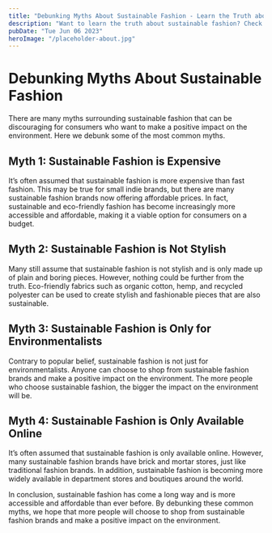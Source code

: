 ```yaml
---
title: "Debunking Myths About Sustainable Fashion - Learn the Truth about Sustainable Fashion | Sustainable Fashion Brands"
description: "Want to learn the truth about sustainable fashion? Check out our blog post debunking common myths about sustainable fashion, brought to you by Sustainable Fashion Brands."
pubDate: "Tue Jun 06 2023"
heroImage: "/placeholder-about.jpg"
---
```


# Debunking Myths About Sustainable Fashion

There are many myths surrounding sustainable fashion that can be discouraging for consumers who want to make a positive impact on the environment. Here we debunk some of the most common myths.

## Myth 1: Sustainable Fashion is Expensive

It’s often assumed that sustainable fashion is more expensive than fast fashion. This may be true for small indie brands, but there are many sustainable fashion brands now offering affordable prices. In fact, sustainable and eco-friendly fashion has become increasingly more accessible and affordable, making it a viable option for consumers on a budget.

## Myth 2: Sustainable Fashion is Not Stylish

Many still assume that sustainable fashion is not stylish and is only made up of plain and boring pieces. However, nothing could be further from the truth. Eco-friendly fabrics such as organic cotton, hemp, and recycled polyester can be used to create stylish and fashionable pieces that are also sustainable.

## Myth 3: Sustainable Fashion is Only for Environmentalists

Contrary to popular belief, sustainable fashion is not just for environmentalists. Anyone can choose to shop from sustainable fashion brands and make a positive impact on the environment. The more people who choose sustainable fashion, the bigger the impact on the environment will be.

## Myth 4: Sustainable Fashion is Only Available Online

It’s often assumed that sustainable fashion is only available online. However, many sustainable fashion brands have brick and mortar stores, just like traditional fashion brands. In addition, sustainable fashion is becoming more widely available in department stores and boutiques around the world.

In conclusion, sustainable fashion has come a long way and is more accessible and affordable than ever before. By debunking these common myths, we hope that more people will choose to shop from sustainable fashion brands and make a positive impact on the environment.
